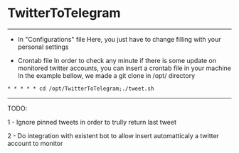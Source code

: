 # TwitterToTelegram
-------------
- In "Configurations" file
Here, you just have to change filling with your personal settings

- Crontab file
In order to check any minute if there is some update on monitored twitter accounts, you can insert a crontab file in your machine
In the example bellow, we made a git clone in /opt/ directory
```
* * * * * cd /opt/TwitterToTelegram;./tweet.sh
```
-------------
TODO:

1 - Ignore pinned tweets in order to trully return last tweet

2 - Do integration with existent bot to allow insert automatticaly a twitter account to monitor
